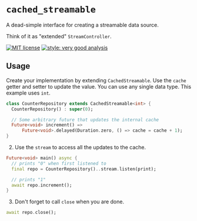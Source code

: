 # `cached_streamable`

A dead-simple interface for creating a streamable data source.

Think of it as "extended" `StreamController`.

[![MIT license](https://img.shields.io/badge/license-MIT-blue)](https://opensource.org/licenses/MIT)
[![style: very good analysis][very_good_analysis_badge]][very_good_analysis_link]


## Usage

Create your implementation by extending `CachedStreamable`.
Use the `cache` getter and setter to update the value.
You can use any single data type. This example uses `int`.

```dart
class CounterRepository extends CachedStreamable<int> {
  CounterRepository() : super(0);

  // Some arbitrary future that updates the internal cache
  Future<void> increment() =>
      Future<void>.delayed(Duration.zero, () => cache = cache + 1);
}
```

2. Use the `stream` to access all the updates to the cache.

```dart
Future<void> main() async {
  // prints "0" when first listened to
  final repo = CounterRepository()..stream.listen(print);

  // prints "1"
  await repo.increment();
}
```

3. Don't forget to call `close` when you are done.

```dart
await repo.close();
```

[very_good_analysis_badge]: https://img.shields.io/badge/style-very_good_analysis-B22C89.svg
[very_good_analysis_link]: https://pub.dev/packages/very_good_analysis
